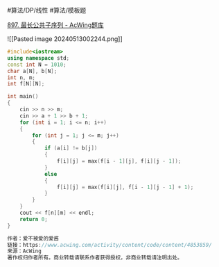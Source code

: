 
#算法/DP/线性 #算法/模板题 

[897. 最长公共子序列 - AcWing题库](https://www.acwing.com/problem/content/899/)


![[Pasted image 20240513002244.png]]


```cpp
#include<iostream>
using namespace std;
const int N = 1010;
char a[N], b[N];
int n, m;
int f[N][N];

int main()
{
    cin >> n >> m;
    cin >> a + 1 >> b + 1;
    for (int i = 1; i <= n; i++)
    {
        for (int j = 1; j <= m; j++)
        {
            if (a[i] != b[j])
            {
                f[i][j] = max(f[i - 1][j], f[i][j - 1]);
            }
            else
            {
                f[i][j] = max(f[i][j], f[i - 1][j - 1] + 1);
            }
        }
    }
    cout << f[n][m] << endl;
    return 0;
}

作者：爱不被爱的爱酱
链接：https://www.acwing.com/activity/content/code/content/4853859/
来源：AcWing
著作权归作者所有。商业转载请联系作者获得授权，非商业转载请注明出处。
```